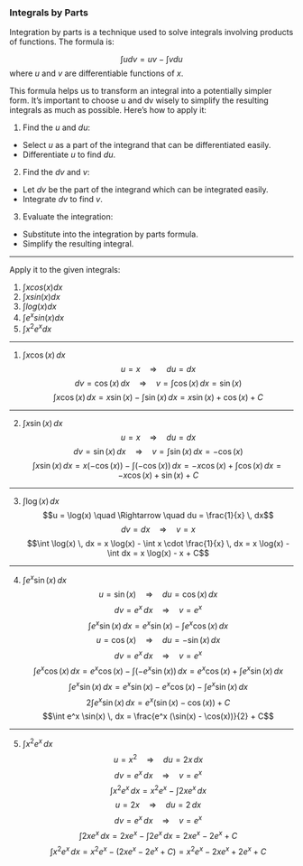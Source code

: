 ### Integrals by Parts

Integration by parts is a technique used to solve integrals involving products of functions. The formula is:

$$\int u dv = u v − \int v du$$
where $u$ and $v$ are differentiable functions of $x$.

This formula helps us to transform an integral into a potentially simpler form. It’s important to choose u and dv wisely to simplify the resulting integrals as much as possible. Here’s how to apply it:

1. Find the $u$ and $du$:
- Select $u$ as a part of the integrand that can be differentiated easily.
- Differentiate $u$ to find $du$.

2. Find the $dv$ and $v$:
- Let $dv$ be the part of the integrand which can be integrated easily.
- Integrate $dv$ to find $v$.

3. Evaluate the integration:
- Substitute into the integration by parts formula.
- Simplify the resulting integral.

---
Apply it to the given integrals:

1. $\int x cos(x) dx$
2. $\int x sin(x) dx$
3. $\int log(x) dx$
4. $\int e^x sin(x) dx$
5. $\int x^2 e^x dx$

---
1. $\int x \cos(x) \, dx$
$$u = x \quad \Rightarrow \quad du = dx$$
$$dv = \cos(x) \, dx \quad \Rightarrow \quad v = \int \cos(x) \, dx = \sin(x)$$
$$\int x \cos(x) \, dx = x \sin(x) - \int \sin(x) \, dx = x \sin(x) + \cos(x) + C$$

---
2. $\int x \sin(x) \, dx$
$$u = x \quad \Rightarrow \quad du = dx$$
$$dv = \sin(x) \, dx \quad \Rightarrow \quad v = \int \sin(x) \, dx = -\cos(x)$$
$$\int x \sin(x) \, dx = x (-\cos(x)) - \int (-\cos(x)) \, dx = -x \cos(x) + \int \cos(x) \, dx = -x \cos(x) + \sin(x) + C$$

---
3. $\int \log(x) \, dx$
$$u = \log(x) \quad \Rightarrow \quad du = \frac{1}{x} \, dx$$
$$dv = dx \quad \Rightarrow \quad v = x$$
$$\int \log(x) \, dx = x \log(x) - \int x \cdot \frac{1}{x} \, dx = x \log(x) - \int dx = x \log(x) - x + C$$

---
4. $\int e^x \sin(x) \, dx$
$$u = \sin(x) \quad \Rightarrow \quad du = \cos(x) \, dx$$
$$dv = e^x \, dx \quad \Rightarrow \quad v = e^x$$
$$\int e^x \sin(x) \, dx = e^x \sin(x) - \int e^x \cos(x) \, dx$$
$$u = \cos(x) \quad \Rightarrow \quad du = -\sin(x) \, dx$$
$$dv = e^x \, dx \quad \Rightarrow \quad v = e^x$$
$$\int e^x \cos(x) \, dx = e^x \cos(x) - \int (-e^x \sin(x)) \, dx = e^x \cos(x) + \int e^x \sin(x) \, dx$$
$$\int e^x \sin(x) \, dx = e^x \sin(x) - e^x \cos(x) - \int e^x \sin(x) \, dx$$
$$2 \int e^x \sin(x) \, dx = e^x (\sin(x) - \cos(x)) + C$$
$$\int e^x \sin(x) \, dx = \frac{e^x (\sin(x) - \cos(x))}{2} + C$$

---
5. $\int x^2 e^x \, dx$
$$u = x^2 \quad \Rightarrow \quad du = 2x \, dx$$
$$dv = e^x \, dx \quad \Rightarrow \quad v = e^x$$
$$\int x^2 e^x \, dx = x^2 e^x - \int 2x e^x \, dx$$
$$u = 2x \quad \Rightarrow \quad du = 2 \, dx$$
$$dv = e^x \, dx \quad \Rightarrow \quad v = e^x$$
$$\int 2x e^x \, dx = 2x e^x - \int 2 e^x \, dx = 2x e^x - 2 e^x + C$$
$$\int x^2 e^x \, dx = x^2 e^x - (2x e^x - 2 e^x + C) = x^2 e^x - 2x e^x + 2 e^x + C$$
